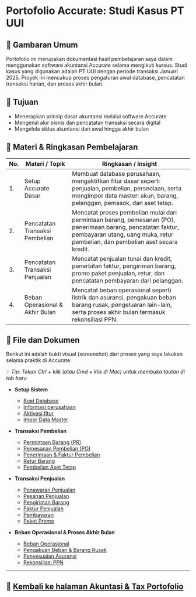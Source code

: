 # Portofolio Accurate: Studi Kasus PT UUI

## 📌 Gambaran Umum

Portofolio ini merupakan dokumentasi hasil pembelajaran saya dalam menggunakan software akuntansi Accurate selama mengikuti kursus. Studi kasus yang digunakan adalah PT UUI dengan periode transaksi Januari 2025. Proyek ini mencakup proses pengaturan awal database, pencatatan transaksi harian, dan proses akhir bulan.

## 🎯 Tujuan

- Menerapkan prinsip dasar akuntansi melalui software Accurate
- Mengenal alur bisnis dan pencatatan transaksi secara digital
- Mengelola siklus akuntansi dari awal hingga akhir bulan

## 📆 Materi & Ringkasan Pembelajaran

| No.| Materi / Topik | Ringkasan / Insight |
|----|---------------|---------------------|
|1.|Setup Accurate Dasar | 	Membuat database perusahaan, mengaktifkan fitur dasar seperti penjualan, pembelian, persediaan, serta mengimpor data master: akun, barang, pelanggan, pemasok, dan aset tetap. |
|2.|Pencatatan Transaksi Pembelian | Mencatat proses pembelian mulai dari permintaan barang, pemesanan (PO), penerimaan barang, pencatatan faktur, pembayaran utang, uang muka, retur pembelian, dan pembelian aset secara kredit. |
|3.|Pencatatan Transaksi Penjualan | Mencatat penjualan tunai dan kredit, penerbitan faktur, pengiriman barang, promo paket penjualan, retur, dan pencatatan pembayaran dari pelanggan.|
|4.|Beban Operasional & Akhir Bulan | Mencatat beban operasional seperti listrik dan asuransi, pengakuan beban barang rusak, pengeluaran lain-lain, serta proses akhir bulan termasuk rekonsiliasi PPN.



## 📁 File dan Dokumen

Berikut ini adalah bukti visual (screenshot) dari proses yang saya lakukan selama praktik di Accurate:

💡 *Tip: Tekan Ctrl + klik (atau Cmd + klik di Mac) untuk membuka tautan di tab baru.*

- **Setup Sistem**
  - [Buat Database](screenshots/setup-awal/buat_database.png)
  - [Informasi perusahaan](screenshots/setup-awal/info_perusahaan.png)
  - [Aktivasi fitur](screenshots/setup-awal/fitur_diaktifkan.png)
  - [Impor Data Master](screenshots/impor_data_awal.png)

- **Transaksi Pembelian**
  - [Permintaan Barang (PR)](screenshots/pembelian/permintaan_barang.png)
  - [Pemesanan Pembelian (PO)](screenshots/pembelian/po_asri_artistik.png)
  - [Penerimaan & Faktur Pembelian](screenshots/pembelian/faktur_pembelian.png)
  - [Retur Barang](screenshots/pembelian/retur_pembelian.png)
  - [Pembelian Aset Tetap](screenshots/pembelian/pembelian_aset_tetap.png)

- **Transaksi Penjualan**
  - [Penawaran Penjualan](screenshots/penjualan/penawaran_penjualan.png)
  - [Pesanan Penjualan](screenshots/penjualan/pesanan_penjualan.png)
  - [Pengiriman Barang](screenshots/penjualan/pengiriman_barang.png)
  - [Faktur Penjualan](screenshots/penjualan/faktur_penjualan.png)
  - [Pembayaran](screenshots/penjualan/pembayaran_tunai.png)
  - [Paket Promo](screenshots/penjualan/paket_januari.png)
 
    
- **Beban Operasional & Proses Akhir Bulan**
  - [Beban Operasional](screenshots/beban_dan_akhir_bulan/biaya_listrik_air.png)
  - [Pengakuan Beban & Barang Rusak](screenshots/beban_dan_akhir_bulan/bban_barang_rusak.png)
  - [Penyesuaian Asuransi](screenshots/beban_dan_akhir_bulan/beban_asuransi.png)
  - [Rekonsiliasi PPN](screenshots/beban_dan_akhir_bulan/rekonsiliasi_ppn.png)
 


---



## 🔗 [**Kembali ke halaman Akuntasi & Tax Portofolio**](https://github.com/ninanina19/Akuntansi-Tax-Portofolio/blob/main/README.md)  

